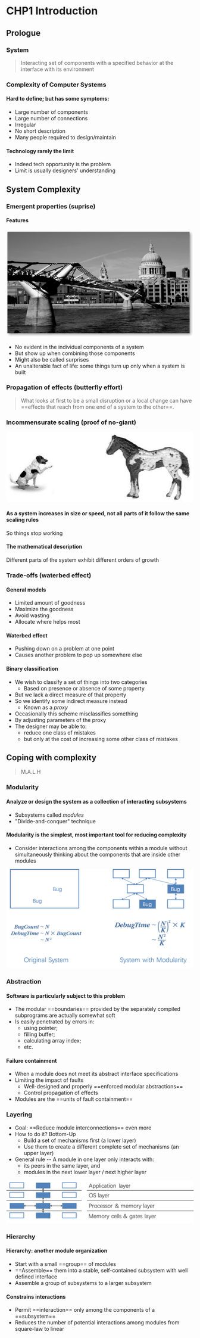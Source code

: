 # CHP1 Introduction

## Prologue

### System

>  Interacting set of components with a specified behavior at the interface with its environment

### Complexity of Computer Systems

#### Hard to define; but has some symptoms:

- Large number of components
- Large number of connections
- Irregular
- No short description
- Many people required to design/maintain

#### Technology rarely the limit

- Indeed tech opportunity is the problem
- Limit is usually designers' understanding

## System Complexity

### Emergent properties (suprise)

#### Features

![image-20190914203028074](chp1Into.assets/image-20190914203028074.png)

- No evident in the individual components of a system
- But show up when combining those components 
- Might also be called surprises
- An unalterable fact of life: some things turn up only when a system is built

### Propagation of effects (butterfly effort)

> What looks at first to be a small disruption or a local change can have ==effects that reach from one  end of a system to the other==.

### Incommensurate scaling (proof of no-giant)

![image-20190914205822604](chp1Into.assets/image-20190914205822604.png)

#### As a system increases in size or speed, not all parts of it follow the same scaling rules

So things stop working

#### The mathematical description 

Different parts of the system exhibit different orders of growth

### Trade-offs (waterbed effect)

#### General models

- Limited amount of goodness
- Maximize the goodness
- Avoid wasting
- Allocate where helps most

#### Waterbed effect

- Pushing down on a problem at one point 
- Causes another problem to pop up somewhere else 

#### Binary classification

- We wish to classify a set of things into two categories 
  - Based on presence or absence of some property
- But we lack a direct measure of that property
- So we identify some indirect measure instead
  - Known as a *proxy*
- Occasionally this scheme misclassifies something 
- By adjusting parameters of the proxy 
- The designer may be able to:
  - reduce one class of mistakes
  - but only at the cost of increasing some other class of mistakes

## Coping with complexity

> M.A.L.H

### Modularity

#### Analyze or design the system as a collection of interacting subsystems

- Subsystems called *modules*
- "Divide-and-conquer" technique 

#### Modularity is the simplest, most important tool for reducing complexity

- Consider interactions among the components within a module without simultaneously thinking about the components that are inside other modules

![image-20190914214151391](chp1Into.assets/image-20190914214151391.png)

### Abstraction

#### Software is particularly subject to this problem

- The modular ==boundaries== provided by the separately compiled subprograms are actually somewhat soft
- Is easily penetrated by errors in:
  - using pointer;
  - filling buffer;
  - calculating array index;
  - etc.

#### Failure containment

- When a module does not meet its abstract interface specifications
- Limiting the impact of faults
  - Well-designed and properly ==enforced modular abstractions== 
  - Control propagation of effects
- Modules are the ==units of fault containment==

### Layering

- Goal: ==Reduce module interconnections== even more
- How to do it? Bottom-Up
  - Build a set of mechanisms first (a lower layer)
  - Use them to create a different complete set of mechanisms (an upper layer)
- General rule -- A module in one layer only interacts with:
  - its peers in the same layer, and
  - modules in the next lower layer / next higher layer

![image-20190915185444392](chp1Into.assets/image-20190915185444392.png)

### Hierarchy

#### Hierarchy: another module organization

- Start with a small ==group== of modules
- ==Assemble== them into a stable, self-contained subsystem with well defined interface
- Assemble a group of subsystems to a larger subsystem

#### Constrains interactions

- Permit ==interaction== only among the components of a ==subsystem==
- Reduces the number of potential interactions among modules from square-law to linear


